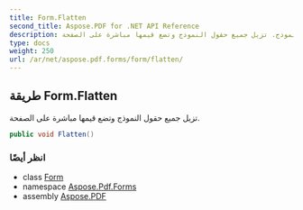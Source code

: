 ```yaml
---
title: Form.Flatten
second_title: Aspose.PDF for .NET API Reference
description: طريقة النموذج. تزيل جميع حقول النموذج وتضع قيمها مباشرة على الصفحة
type: docs
weight: 250
url: /ar/net/aspose.pdf.forms/form/flatten/
---
```

## طريقة Form.Flatten

تزيل جميع حقول النموذج وتضع قيمها مباشرة على الصفحة.

```csharp
public void Flatten()
```

### انظر أيضًا

* class [Form](../)
* namespace [Aspose.Pdf.Forms](../../../aspose.pdf.forms/)
* assembly [Aspose.PDF](../../../)